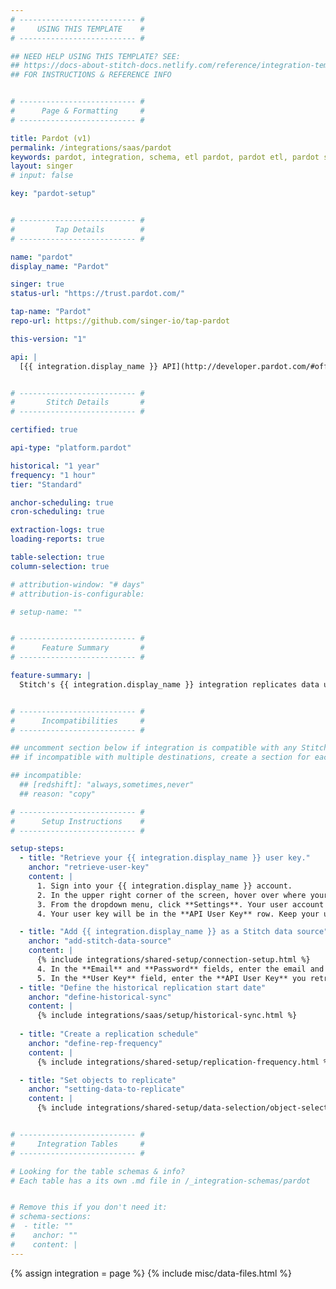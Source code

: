 ```yaml
---
# -------------------------- #
#     USING THIS TEMPLATE    #
# -------------------------- #

## NEED HELP USING THIS TEMPLATE? SEE:
## https://docs-about-stitch-docs.netlify.com/reference/integration-templates/saas/
## FOR INSTRUCTIONS & REFERENCE INFO


# -------------------------- #
#      Page & Formatting     #
# -------------------------- #

title: Pardot (v1)
permalink: /integrations/saas/pardot
keywords: pardot, integration, schema, etl pardot, pardot etl, pardot schema
layout: singer
# input: false

key: "pardot-setup"


# -------------------------- #
#         Tap Details        #
# -------------------------- #

name: "pardot"
display_name: "Pardot"

singer: true
status-url: "https://trust.pardot.com/"

tap-name: "Pardot"
repo-url: https://github.com/singer-io/tap-pardot

this-version: "1"

api: |
  [{{ integration.display_name }} API](http://developer.pardot.com/#official-pardot-api-documentation){:target="new"}


# -------------------------- #
#       Stitch Details       #
# -------------------------- #

certified: true

api-type: "platform.pardot"

historical: "1 year"
frequency: "1 hour"
tier: "Standard"

anchor-scheduling: true
cron-scheduling: true

extraction-logs: true
loading-reports: true

table-selection: true
column-selection: true

# attribution-window: "# days"
# attribution-is-configurable: 

# setup-name: ""


# -------------------------- #
#      Feature Summary       #
# -------------------------- #

feature-summary: |
  Stitch's {{ integration.display_name }} integration replicates data using the {{ integration.api | flatify | strip }}. Refer to the [Schema](#schema) section for a list of objects available for replication.


# -------------------------- #
#      Incompatibilities     #
# -------------------------- #

## uncomment section below if integration is compatible with any Stitch destinations
## if incompatible with multiple destinations, create a section for each destination

## incompatible:
  ## [redshift]: "always,sometimes,never"
  ## reason: "copy" 

# -------------------------- #
#      Setup Instructions    #
# -------------------------- #

setup-steps:
  - title: "Retrieve your {{ integration.display_name }} user key."
    anchor: "retrieve-user-key"
    content: |
      1. Sign into your {{ integration.display_name }} account.
      2. In the upper right corner of the screen, hover over where your email address is displayed.
      3. From the dropdown menu, click **Settings**. Your user account information should be displayed.
      4. Your user key will be in the **API User Key** row. Keep your user key available to complete your setup in Stitch.

  - title: "Add {{ integration.display_name }} as a Stitch data source"
    anchor: "add-stitch-data-source"
    content: |
      {% include integrations/shared-setup/connection-setup.html %}
      4. In the **Email** and **Password** fields, enter the email and password you use to access your {{ integration.display_name }} account.
      5. In the **User Key** field, enter the **API User Key** you retrieved in [step 1](#retrieve-user-key).
  - title: "Define the historical replication start date"
    anchor: "define-historical-sync"
    content: |
      {% include integrations/saas/setup/historical-sync.html %}
  
  - title: "Create a replication schedule"
    anchor: "define-rep-frequency"
    content: |
      {% include integrations/shared-setup/replication-frequency.html %}

  - title: "Set objects to replicate"
    anchor: "setting-data-to-replicate"
    content: |
      {% include integrations/shared-setup/data-selection/object-selection.html %}


# -------------------------- #
#     Integration Tables     #
# -------------------------- #

# Looking for the table schemas & info?
# Each table has a its own .md file in /_integration-schemas/pardot


# Remove this if you don't need it:
# schema-sections:
#  - title: ""
#    anchor: ""
#    content: |
---
```

{% assign integration = page %}
{% include misc/data-files.html %}